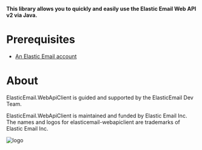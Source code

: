 **This library allows you to quickly and easily use the Elastic Email Web API v2 via Java.**

# Prerequisites #
* [An Elastic Email account](https://elasticemail.com/account/)

# About #
ElasticEmail.WebApiClient is guided and supported by the ElasticEmail Dev Team.

ElasticEmail.WebApiClient is maintained and funded by Elastic Email Inc. The names and logos for elasticemail-webapiclient are trademarks of Elastic Email Inc.

![logo](https://elasticemail.com/files/ee_200x200.png )